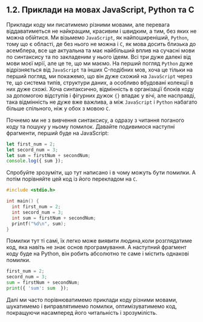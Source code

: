 ## 1.2. Приклади на мовах JavaScript, Python та C

Приклади коду ми писатимемо різними мовами, але перевага віддаватиметься не найкращим, красивим і швидким, а тим, без яких не можна обійтися. Ми візьмемо `JavaScript`, як найпоширеніший, `Python`, тому що є області, де без нього не можна і `C`, як мова досить близька до асемблера, все ще  актуальна та має найбільший вплив на сучасні мови по синтаксису та по закладеним у нього ідеям. Всі три дуже далекі від мови моєї мрії, але це те, що ми маємо. На перший погляд `Python` дуже відрізняється від `JavaScript` та інших C-подібних мов, хоча це тільки на перший погляд, ми покажемо, що він дуже схожий на `JavaScript` через те, що система типів, структури даних, а особливо вбудовані колекції в них дуже схожі. Хоча синтаксично, відмінність в організації блоків коду за допомогою відступів і фігурних дужок `{}` впадає у вічі, але насправді, така відмінність не дуже вже важлива, а між `JavaScript` і `Python` набагато більше спільного, ніж у обох з мовою `C`.

Почнемо ми не з вивчення синтаксису, а одразу з читання поганого коду та пошуку у ньому помилок. Давайте подивимося наступні фрагменти, перший буде на JavaScript:

```js
let first_num = 2;
let secord_num = 3;
let sum = firstNum + secondNum;
console.log({ sum });
```
Спробуйте зрозуміти, що тут написано і в чому можуть бути помилки. А потім порівняйте цей код із його перекладом на `C`.

```c
#include <stdio.h>

int main() {
  int first_num = 2;
  int secord_num = 3;
  int sum = firstNum + secondNum;
  printf("%d\n", sum);
}
```

Помилки тут ті самі, їх легко може виявити людина,коли розглядатиме код, яка навіть не знає основ програмування. А наступний фрагмент коду буде на Python, він робить абсолютно те саме і містить однакові помилки.


```py
first_num = 2;
secord_num = 3;
sum = firstNum + secondNum;
print({ 'sum': sum  });
```

Далі ми часто порівнюватимемо приклади коду різними мовами, шукатимемо і виправлятимемо помилки, оптимізуватимемо код, покращуючи насамперед його читальність і зрозумілість.
